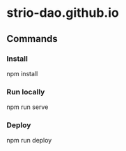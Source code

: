 # strio-dao.github.io


## Commands

### Install 

npm install

### Run locally

npm run serve

### Deploy

npm run deploy

